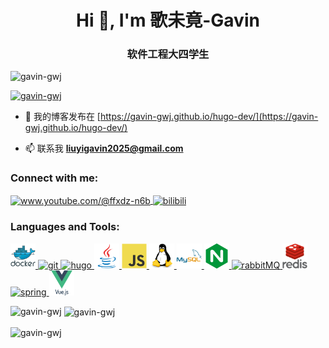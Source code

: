 <h1 align="center">Hi 👋, I'm 歌未竟-Gavin</h1>
<h3 align="center">软件工程大四学生</h3>

<p align="left"> <img src="https://komarev.com/ghpvc/?username=gavin-gwj&label=Profile%20views&color=b40e0e&style=flat-square" alt="gavin-gwj" /> </p>

<p align="left"> <a href="https://github.com/ryo-ma/github-profile-trophy"><img src="https://github-profile-trophy.vercel.app/?username=gavin-gwj" alt="gavin-gwj" /></a> </p>

- 📝 我的博客发布在 [https://gavin-gwj.github.io/hugo-dev/](https://gavin-gwj.github.io/hugo-dev/)

- 📫 联系我 **liuyigavin2025@gmail.com**

<h3 align="left">Connect with me:</h3>
<p align="left">
<a href="https://www.youtube.com/@ffxdz-n6b" target="blank">
 <img align="center"
        src="https://raw.githubusercontent.com/rahuldkjain/github-profile-readme-generator/master/src/images/icons/Social/youtube.svg" 
        alt="www.youtube.com/@ffxdz-n6b" height="30" width="40" />
</a>
<a href="https://space.bilibili.com/2123131391" target="blank">
  <img align="center"
       src="https://p3-search.byteimg.com/img/labis/b5ff475ebf9c6abf83fdadf83df7d9e2~480x480.PNG"
       alt="bilibili" height="30" width="40" />
</a>
</p>


<h3 align="left">Languages and Tools:</h3>
<p align="left"> <a href="https://www.docker.com/" target="_blank" rel="noreferrer"> <img src="https://raw.githubusercontent.com/devicons/devicon/master/icons/docker/docker-original-wordmark.svg" alt="docker" width="40" height="40"/> </a> <a href="https://git-scm.com/" target="_blank" rel="noreferrer"> <img src="https://www.vectorlogo.zone/logos/git-scm/git-scm-icon.svg" alt="git" width="40" height="40"/> </a> <a href="https://gohugo.io/" target="_blank" rel="noreferrer"> <img src="https://api.iconify.design/logos-hugo.svg" alt="hugo" width="40" height="40"/> </a> <a href="https://www.java.com" target="_blank" rel="noreferrer"> <img src="https://raw.githubusercontent.com/devicons/devicon/master/icons/java/java-original.svg" alt="java" width="40" height="40"/> </a> <a href="https://developer.mozilla.org/en-US/docs/Web/JavaScript" target="_blank" rel="noreferrer"> <img src="https://raw.githubusercontent.com/devicons/devicon/master/icons/javascript/javascript-original.svg" alt="javascript" width="40" height="40"/> </a> <a href="https://www.linux.org/" target="_blank" rel="noreferrer"> <img src="https://raw.githubusercontent.com/devicons/devicon/master/icons/linux/linux-original.svg" alt="linux" width="40" height="40"/> </a> <a href="https://www.mysql.com/" target="_blank" rel="noreferrer"> <img src="https://raw.githubusercontent.com/devicons/devicon/master/icons/mysql/mysql-original-wordmark.svg" alt="mysql" width="40" height="40"/> </a> <a href="https://www.nginx.com" target="_blank" rel="noreferrer"> <img src="https://raw.githubusercontent.com/devicons/devicon/master/icons/nginx/nginx-original.svg" alt="nginx" width="40" height="40"/> </a> <a href="https://www.rabbitmq.com" target="_blank" rel="noreferrer"> <img src="https://www.vectorlogo.zone/logos/rabbitmq/rabbitmq-icon.svg" alt="rabbitMQ" width="40" height="40"/> </a> <a href="https://redis.io" target="_blank" rel="noreferrer"> <img src="https://raw.githubusercontent.com/devicons/devicon/master/icons/redis/redis-original-wordmark.svg" alt="redis" width="40" height="40"/> </a> <a href="https://spring.io/" target="_blank" rel="noreferrer"> <img src="https://www.vectorlogo.zone/logos/springio/springio-icon.svg" alt="spring" width="40" height="40"/> </a> <a href="https://vuejs.org/" target="_blank" rel="noreferrer"> <img src="https://raw.githubusercontent.com/devicons/devicon/master/icons/vuejs/vuejs-original-wordmark.svg" alt="vuejs" width="40" height="40"/> </a> </p>

<p><img align="left" src="https://github-readme-stats.vercel.app/api/top-langs?username=gavin-gwj&show_icons=true&locale=en&layout=compact" alt="gavin-gwj" /></p>

<p>&nbsp;<img align="center" src="https://github-readme-stats.vercel.app/api?username=gavin-gwj&show_icons=true&locale=en" alt="gavin-gwj" /></p>

<p><img align="center" src="https://github-readme-streak-stats.herokuapp.com/?user=gavin-gwj&" alt="gavin-gwj" /></p>
